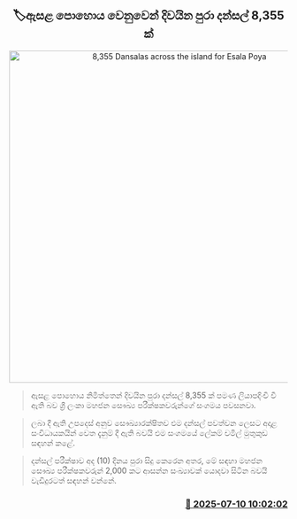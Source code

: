 <p align='center'><b><h2 align='center' title='8,355 Dansalas across the island for Esala Poya'>🏷ඇසළ පොහොය වෙනුවෙන් දිවයින පුරා දන්සල් 8,355 ක්</h2></b></p>
<p align='center'><img src='https://helakuru.sgp1.cdn.digitaloceanspaces.com/esana/images/lib/dansal-new-archived.jpg' width='600' alt='8,355 Dansalas across the island for Esala Poya'></p>

> ඇසළ පොහොය නිමිත්තෙන් දිවයින පුරා දන්සල් 8,355 ක් පමණ ලියාපදිංචි වී ඇති බව ශ්‍රී ලංකා මහජන සෞඛ්‍ය පරීක්ෂකවරුන්ගේ සංගමය පවසනවා.

> ලබා දී ඇති උපදෙස් අනුව සෞඛ්‍යාරක්ෂිතව එම දන්සල් පවත්වන ලෙසට අදාළ සංවිධායකයින් වෙත දැනුම් දී ඇති බවයි එම සංගමයේ ලේකම් චමිල් මුතුකුඩ සඳහන් කළේ.

> දන්සල් පරීක්ෂාව අද (10) දිනය පුරා සිදු කෙරෙන අතර, මේ සඳහා මහජන සෞඛ්‍ය පරීක්ෂකවරුන් 2,000 කට ආසන්න සංඛ්‍යාවක් යොදවා සිටින බවයි වැඩිදුරටත් සඳහන් වන්නේ.



<h3 align='right'><a href='https://www.helakuru.lk/esana/p/111751/'>📅 2025-07-10 10:02:02</a></h3>
